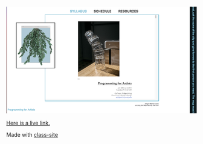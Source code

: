 ![A screenshot of the website available at the link below](screenshots/screenshot.png?raw=true)

[Here is a live link.](https://stalgiag.github.io/code-for-art-f21/)

Made with [class-site](https://github.com/stalgiag/class-site)